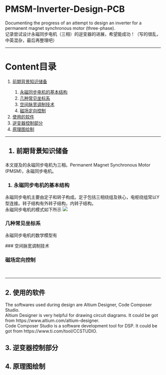 # PMSM-Inverter-Design-PCB 
<p>Documenting the progress of an attempt to design an inverter for a permanent magnet synchronous motor (three-phase).<br>
记录尝试设计永磁同步电机（三相）的逆变器的进展，希望能成功！（写的很乱，中英混杂，最后再整理吧）</p>
<hr>

# Content目录
<ol>
  <li><a href="#前期背景知识储备">前期背景知识储备</a> </li>
    <ol>
      <li><a href="#永磁同步电机的基本结构">永磁同步电机的基本结构</a></li>
      <li><a href="#几种常见坐标系">几种常见坐标系</a></li>
      <li><a href="#空间脉宽调制技术">空间脉宽调制技术</a></li>
      <li><a href="#磁场定向控制">磁场定向控制</a></li>
    </ol>
  <li><a href="#使用的软件">使用的软件</a></li>
  <li><a href="#逆变器控制部分">逆变器控制部分</a></li>
  <li><a href="#原理图绘制">原理图绘制</a></li>
</ol>
<hr>

## <ol><li>前期背景知识储备</li>

<p>本文提及的永磁同步电机为三相。Permanent Magnet Synchronous Motor (PMSM)，永磁同步电机。</p>
  
### <ol><li>永磁同步电机的基本结构</li>

<p>永磁同步电机主要由定子和转子构成。定子包括三相绕组及铁心，电枢绕组常以Y型连接。转子结构有外转子结构，内转子结构。<br>
永磁同步电机的模式如下所示
  <img src="XX" />
</p>

### 几种常见坐标系

<p>永磁同步电机的数学模型有</p>
### 空间脉宽调制技术

### 磁场定向控制

  <br>
  <hr>
  
## 2. 使用的软件
<p>The softwares used during design are Altium Designer, Code Composer Studio.<br>
Altium Designer is very helpful for drawing circuit diagrams. It could be got from https://www.altium.com/altium-designer.<br>
Code Composer Studio is a software development tool for DSP. It could be got from https://www.ti.com/tool/CCSTUDIO.</p>

## 3. 逆变器控制部分

## 4. 原理图绘制
